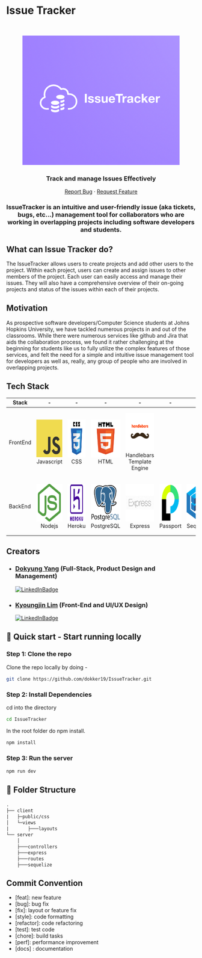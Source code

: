 # Issue Tracker 
<br />
<p align="center">
    <img src="./assets/logo.png">
    <h3 align="center">Track and manage Issues Effectively</h3>

  <p align="center">
    <a href="mailto:klim30@jh.edu?subject=Mail from Our Site">Report Bug</a>
    ·
    <a href="mailto:dyang40@jh.edu?subject=Mail from Our Site">Request Feature</a>
  </p>
      <h3 align="center">  IssueTracker is an intuitive and user-friendly issue (aka tickets, bugs, etc...) management tool for collaborators who are working in overlapping projects including software developers and students. </h3>
</p>

## What can Issue Tracker do?
The IssueTracker allows users to create projects and add other users to the project. Within each project, users can create and assign issues to other members of the project. Each user can easily access and manage their issues. They will also have a comprehensive overview of their on-going projects and status of the issues within each of their projects. 

## Motivation 
As prospective software developers/Computer Science students at Johns Hopkins University, we have tackled numerous projects in and out of the classrooms. While there were numerous services like github and Jira that aids the collaboration process, we found it rather challenging at the beginning for students like us to fully utilize the complex features of those services, and felt the need for a simple and intuitive issue management tool for developers as well as, really, any group of people who are involved in overlapping projects. 

## Tech Stack

| Stack   | -                                                                                                   | -                                                                                                  | -                                                                                                 | -                                                                                                | -                                                                                                                | -                                                                                                   |                                                       
| -------- | -------------------------------------------------------------------------------------------------- | ------------------------------------------------------------------------------------------------- | ------------------------------------------------------------------------------------------------ | ---------------------------------------------------------------------------------------------------------------- | --------------------------------------------------------------------------------------------------- | --------------------------------------------------------------------------------------------------- | 
| FrontEnd | <p align="center"><img src="./assets/JS-logo.png" width="100" height="100"> <br />Javascript</p> | <p align="center"><img src="./assets/css-logo.png" width="100" height="100"> <br />CSS</p>  | <p align="center"><img src="./assets/html-logo.png" width="100" height="100"> <br />HTML</p>   | <p align="center"><img src="./assets/handlebars-logo.png" width="100" height="100"> <br />Handlebars Template Engine</p> |      |
| BackEnd  | <p align="center"><img src="./assets/node-logo.png" width="100" height="100"> <br />Nodejs</p>   | <p align="center"><img src="./assets/heroku-logo.png" width="100" height="100"> <br />Heroku</p> | <p align="center"><img src="./assets/postgresql-logo.png" width="100" height="100"> <br />PostgreSQL</p> | <p align="center"><img src="./assets/express-logo.png" width="100" height="100"> <br />Express</p>               | <p align="center"><img src="./assets/passport-logo.png" width="100" height="100"> <br />Passport</p> |<p align="center"><img src="./assets/sequelize-logo.png" width="100" height="100"> <br />Sequelize</p> | 


## Creators 

-  ### [Dokyung Yang](https://github.com/dokker19) (Full-Stack, Product Design and Management)
    [![LinkedInBadge](https://img.shields.io/badge/LinkedIn-blue?style=flat&logo=linkedin&labelColor=blue)](https://www.linkedin.com/in/dokyung-yang-679a1b19a/)

- ### [Kyoungjin Lim](https://github.com/jinny0909) (Front-End and UI/UX Design)
    [![LinkedInBadge](https://img.shields.io/badge/LinkedIn-blue?style=flat&logo=linkedin&labelColor=blue)](https://www.linkedin.com/in/kyoungjin-lim-549173205/)

## :rocket: Quick start - Start running locally

### Step 1: Clone the repo
Clone the repo locally by doing -

```sh
git clone https://github.com/dokker19/IssueTracker.git
```

### Step 2: Install Dependencies
cd into the directory

```sh
cd IssueTracker
```

In the root folder do npm install.
```sh
npm install

```

### Step 3: Run the server 
```sh
npm run dev
```


## :open_file_folder: Folder Structure 
        
    .
    ├── client
    |   ├─public/css
    │   └─views 
    |       ├───layouts
    └── server
        │
        ├───controllers
        ├───express
        ├───routes
        ├───sequelize 

## **Commit Convention**

- [feat]: new feature
- [bug]: bug fix
- [fix]: layout or feature fix 
- [style]: code formatting
- [refactor]: code refactoring 
- [test]: test code 
- [chore]: build tasks 
- [perf]: performance improvement
- [docs] : documentation
